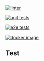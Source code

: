 [![linter](https://github.com/wavilikhin/nest-api/actions/workflows/main-01-lint.yml/badge.svg)](https://github.com/wavilikhin/nest-api/actions/workflows/main-01-lint.yml)

[![unit tests](https://github.com/wavilikhin/nest-api/actions/workflows/main-02-unit-tests.yml/badge.svg)](https://github.com/wavilikhin/nest-api/actions/workflows/main-02-unit-tests.yml)

[![e2e tests](https://github.com/wavilikhin/nest-api/actions/workflows/main-03-e2e-tests.yml/badge.svg)](https://github.com/wavilikhin/nest-api/actions/workflows/main-03-e2e-tests.yml)

[![docker image](https://github.com/wavilikhin/nest-api/actions/workflows/main-04-docker.yml/badge.svg)](https://github.com/wavilikhin/nest-api/actions/workflows/main-04-docker.yml)

## Test
